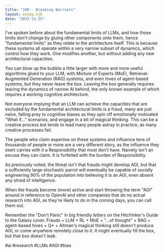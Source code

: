 ```yaml
---
title: "108 - Breaking Barriers"
layout: essay.njk
date: "2023-11-25"
---
```


I've spoken before about the fundamental limits of LLMs, and how those limits don't change by gluing other components onto them, hence "fundamental limits" as they relate to the architecture itself. This is because these systems all operate within a very narrow subset of dynamics, which control how they work. One modifies another, but without adding any new architectural capacities.

You can blow up the bubble a little larger with more and more useful algorithms glued to your LLM, with Mixture of Experts (MoE), Retrieval-Augmented Generation (RAG) systems, and even hives of agent-based systems, but they never leave the box. Leaving the box generally requires leaving the dynamics of narrow AI behind, the only known example of which requires a working cognitive architecture.

Not everyone implying that an LLM can achieve the capacities that are excluded by the fundamental architectural limits is a fraud, many are just naïve, falling prey to cognitive biases as they spin off emotionally motivated "What if..." scenarios, and engage in a bit of magical thinking. This can be a creative process but tends to lead many people astray in practice, as many creative processes fail.

The people who claim expertise on these systems and influence tens of thousands of people or more are a very different story, as the influence they exert carries with it a Responsibility that most don't have. Naivety isn't an excuse they can claim. It is forfeited with the burden of Responsibility.

As previously noted, the threat isn't that frauds might develop AGI, but that a sufficiently large stochastic parrot will eventually be capable of socially engineering 90% of the population into believing it is an AGI, even absent any shred of intelligence.

When the frauds become (more) active and start throwing the term "AGI" around in reference to OpenAI and other companies that do no actual research into AGI, as they're likely to do in the coming days, you can call them out.

Remember the "Don't Panic" in big friendly letters on the Hitchhiker's Guide to the Galaxy cover. Frauds + LLM + RL + MoE + "...of thought" + RAG + agent-based hives + Q\* + Altman's magical thinking still doesn't produce AGI, or come anywhere remotely close to it. It might eventually fill the box, but that box doesn't leak.

#ai #research #LLMs #AGI #bias
